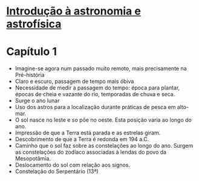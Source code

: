 # [Introdução à astronomia e astrofísica](http://plutao.sid.inpe.br/ibi/8JMKD3MGP3W/4BLL6UB)

# **Capítulo 1**

- Imagine-se agora num passado muito remoto, mais precisamente na Pré-história
- Claro e escuro, passagem de tempo mais óbiva
- Necessidade de medir a passagem do tempo: época para plantar, épocas de cheia e vazante do rio, temporadas de chuva e seca.
- Surge o ano lunar
- Uso dos astros para a localização durante práticas de pesca em alto-mar.
- O sol nasce no leste e so põe no oeste. Esta posição varia ao longo do ano.
- Impressão de que a Terra está parada e as estrelas giram.
- Descobrimento de que a Terra é redonda em 194 a.C.
- Caminho que o sol faz sobre as constelações ao longo do ano. Surgem as constelações do zodíaco associadas à lendas do povo da Mesopotâmia.
- Deslocamento do sol com relação aos signos.
- Constelação do Serpentário (13ª)

